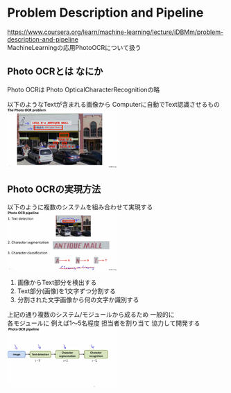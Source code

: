 # Problem Description and Pipeline
https://www.coursera.org/learn/machine-learning/lecture/iDBMm/problem-description-and-pipeline  
MachineLearningの応用PhotoOCRについて扱う  

## Photo OCRとは なにか
Photo OCRは Photo OpticalCharacterRecognitionの略  

以下のようなTextが含まれる画像から Computerに自動でText認識させるもの  
<img src="../../img/11_01_the_photo_ocr_problem.png" width=50% >  

## Photo OCRの実現方法
以下のように複数のシステムを組み合わせて実現する  
<img src="../../img/11_01_photo_ocr_pipeline.png" width=50% >  
1. 画像からText部分を検出する  
1. Text部分(画像)を1文字ずつ分割する  
1. 分割された文字画像から何の文字か識別する  

上記の通り複数のシステム/モジュールから成るため 一般的に  
各モジュールに 例えば1～5名程度 担当者を割り当て 協力して開発する  
<img src="../../img/11_01_photo_ocr_pipeline_dev.png" width=50% >  
